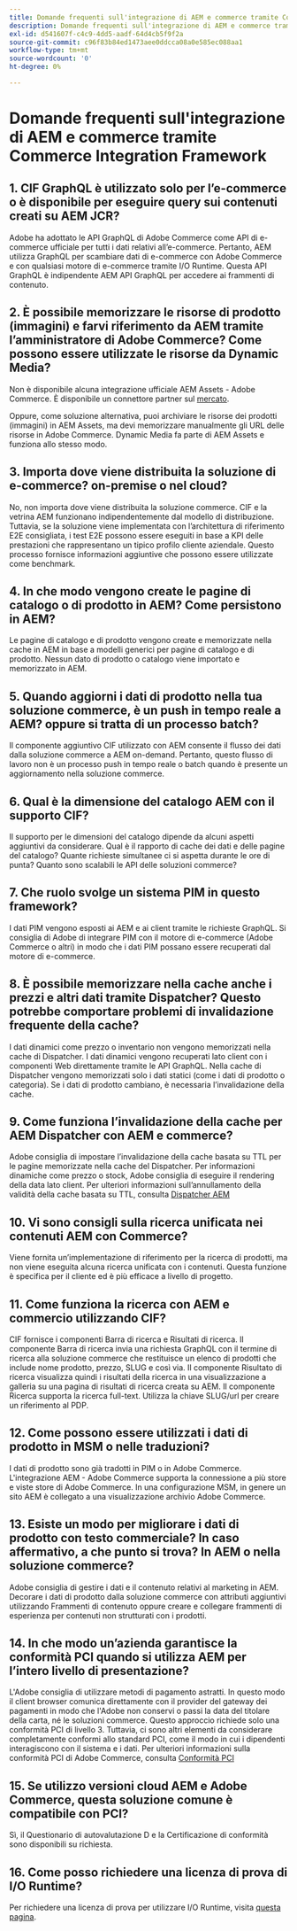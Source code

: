 ```yaml
---
title: Domande frequenti sull'integrazione di AEM e commerce tramite Commerce Integration Framework
description: Domande frequenti sull'integrazione di AEM e commerce tramite Commerce Integration Framework
exl-id: d541607f-c4c9-4dd5-aadf-64d4cb5f9f2a
source-git-commit: c96f83b84ed1473aee0ddcca08a0e585ec088aa1
workflow-type: tm+mt
source-wordcount: '0'
ht-degree: 0%

---
```


# Domande frequenti sull&#39;integrazione di AEM e commerce tramite Commerce Integration Framework

## 1. CIF GraphQL è utilizzato solo per l’e-commerce o è disponibile per eseguire query sui contenuti creati su AEM JCR?

Adobe ha adottato le API GraphQL di Adobe Commerce come API di e-commerce ufficiale per tutti i dati relativi all’e-commerce. Pertanto, AEM utilizza GraphQL per scambiare dati di e-commerce con Adobe Commerce e con qualsiasi motore di e-commerce tramite I/O Runtime. Questa API GraphQL è indipendente AEM API GraphQL per accedere ai frammenti di contenuto.

## 2. È possibile memorizzare le risorse di prodotto (immagini) e farvi riferimento da AEM tramite l’amministratore di Adobe Commerce? Come possono essere utilizzate le risorse da Dynamic Media?

Non è disponibile alcuna integrazione ufficiale AEM Assets - Adobe Commerce. È disponibile un connettore partner sul [mercato](https://marketplace.magento.com/partner/bounteous_ecomm).

Oppure, come soluzione alternativa, puoi archiviare le risorse dei prodotti (immagini) in AEM Assets, ma devi memorizzare manualmente gli URL delle risorse in Adobe Commerce. Dynamic Media fa parte di AEM Assets e funziona allo stesso modo.

## 3. Importa dove viene distribuita la soluzione di e-commerce? on-premise o nel cloud?

No, non importa dove viene distribuita la soluzione commerce. CIF e la vetrina AEM funzionano indipendentemente dal modello di distribuzione. Tuttavia, se la soluzione viene implementata con l’architettura di riferimento E2E consigliata, i test E2E possono essere eseguiti in base a KPI delle prestazioni che rappresentano un tipico profilo cliente aziendale. Questo processo fornisce informazioni aggiuntive che possono essere utilizzate come benchmark.

## 4. In che modo vengono create le pagine di catalogo o di prodotto in AEM? Come persistono in AEM?

Le pagine di catalogo e di prodotto vengono create e memorizzate nella cache in AEM in base a modelli generici per pagine di catalogo e di prodotto. Nessun dato di prodotto o catalogo viene importato e memorizzato in AEM.

## 5. Quando aggiorni i dati di prodotto nella tua soluzione commerce, è un push in tempo reale a AEM? oppure si tratta di un processo batch?

Il componente aggiuntivo CIF utilizzato con AEM consente il flusso dei dati dalla soluzione commerce a AEM on-demand. Pertanto, questo flusso di lavoro non è un processo push in tempo reale o batch quando è presente un aggiornamento nella soluzione commerce.

## 6. Qual è la dimensione del catalogo AEM con il supporto CIF?

Il supporto per le dimensioni del catalogo dipende da alcuni aspetti aggiuntivi da considerare. Qual è il rapporto di cache dei dati e delle pagine del catalogo? Quante richieste simultanee ci si aspetta durante le ore di punta? Quanto sono scalabili le API delle soluzioni commerce?

## 7. Che ruolo svolge un sistema PIM in questo framework?

I dati PIM vengono esposti ai AEM e ai client tramite le richieste GraphQL. Si consiglia di Adobe di integrare PIM con il motore di e-commerce (Adobe Commerce o altri) in modo che i dati PIM possano essere recuperati dal motore di e-commerce.

## 8. È possibile memorizzare nella cache anche i prezzi e altri dati tramite Dispatcher? Questo potrebbe comportare problemi di invalidazione frequente della cache?

I dati dinamici come prezzo o inventario non vengono memorizzati nella cache di Dispatcher. I dati dinamici vengono recuperati lato client con i componenti Web direttamente tramite le API GraphQL. Nella cache di Dispatcher vengono memorizzati solo i dati statici (come i dati di prodotto o categoria). Se i dati di prodotto cambiano, è necessaria l’invalidazione della cache.

## 9. Come funziona l’invalidazione della cache per AEM Dispatcher con AEM e commerce?

Adobe consiglia di impostare l’invalidazione della cache basata su TTL per le pagine memorizzate nella cache del Dispatcher. Per informazioni dinamiche come prezzo o stock, Adobe consiglia di eseguire il rendering della data lato client. Per ulteriori informazioni sull’annullamento della validità della cache basata su TTL, consulta [Dispatcher AEM](https://experienceleague.adobe.com/docs/experience-cloud-kcs/kbarticles/KA-17458.html?lang=en)

## 10. Vi sono consigli sulla ricerca unificata nei contenuti AEM con Commerce?

Viene fornita un’implementazione di riferimento per la ricerca di prodotti, ma non viene eseguita alcuna ricerca unificata con i contenuti. Questa funzione è specifica per il cliente ed è più efficace a livello di progetto.

## 11. Come funziona la ricerca con AEM e commercio utilizzando CIF?

CIF fornisce i componenti Barra di ricerca e Risultati di ricerca. Il componente Barra di ricerca invia una richiesta GraphQL con il termine di ricerca alla soluzione commerce che restituisce un elenco di prodotti che include nome prodotto, prezzo, SLUG e così via. Il componente Risultato di ricerca visualizza quindi i risultati della ricerca in una visualizzazione a galleria su una pagina di risultati di ricerca creata su AEM. Il componente Ricerca supporta la ricerca full-text. Utilizza la chiave SLUG/url per creare un riferimento al PDP.

## 12. Come possono essere utilizzati i dati di prodotto in MSM o nelle traduzioni?

I dati di prodotto sono già tradotti in PIM o in Adobe Commerce. L&#39;integrazione AEM - Adobe Commerce supporta la connessione a più store e viste store di Adobe Commerce. In una configurazione MSM, in genere un sito AEM è collegato a una visualizzazione archivio Adobe Commerce.

## 13. Esiste un modo per migliorare i dati di prodotto con testo commerciale? In caso affermativo, a che punto si trova? In AEM o nella soluzione commerce?

Adobe consiglia di gestire i dati e il contenuto relativi al marketing in AEM. Decorare i dati di prodotto dalla soluzione commerce con attributi aggiuntivi utilizzando Frammenti di contenuto oppure creare e collegare frammenti di esperienza per contenuti non strutturati con i prodotti.

## 14. In che modo un’azienda garantisce la conformità PCI quando si utilizza AEM per l’intero livello di presentazione?

L&#39;Adobe consiglia di utilizzare metodi di pagamento astratti. In questo modo il client browser comunica direttamente con il provider del gateway dei pagamenti in modo che l&#39;Adobe non conservi o passi la data del titolare della carta, né le soluzioni commerce. Questo approccio richiede solo una conformità PCI di livello 3. Tuttavia, ci sono altri elementi da considerare completamente conformi allo standard PCI, come il modo in cui i dipendenti interagiscono con il sistema e i dati. Per ulteriori informazioni sulla conformità PCI di Adobe Commerce, consulta [Conformità PCI](https://business.adobe.com/products/magento/pci-compliance.html)

## 15. Se utilizzo versioni cloud AEM e Adobe Commerce, questa soluzione comune è compatibile con PCI?

Sì, il Questionario di autovalutazione D e la Certificazione di conformità sono disponibili su richiesta.

## 16. Come posso richiedere una licenza di prova di I/O Runtime?

Per richiedere una licenza di prova per utilizzare I/O Runtime, visita [questa pagina](https://adobeio.typeform.com/to/obqgRm).
